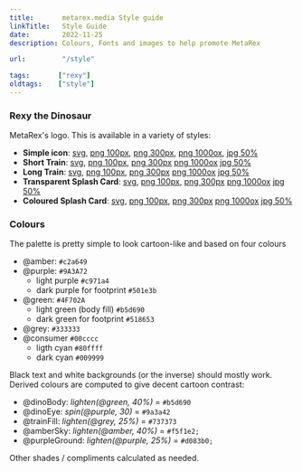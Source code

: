 ```yaml
---
title:       metarex.media Style guide
linkTitle:   Style Guide
date:        2022-11-25
description: Colours, Fonts and images to help promote MetaRex

url:         "/style"

tags:       ["rexy"] 
oldtags:    ["style"] 
---
```


### Rexy the Dinosaur

MetaRex's logo.  This is available in a variety of styles:

* **Simple icon**: 
  [svg](/img/dino/mrx-logo.svg),
  [png 100px](/img/dino/mrx-logo-0100.png),
  [png 300px](/img/dino/mrx-logo-0300.png),
  [png 1000ox](/img/dino/mrx-logo-1000.png),
  [jpg 50%](/img/dino/mrx-logo.jpg)
* **Short Train**:
  [svg](/img/dino/mrx-train-short.svg),
  [png 100px](/img/dino/mrx-train-short-0100.png),
  [png 300px](/img/dino/mrx-train-short-0300.png)
  [png 1000ox](/img/dino/mrx-train-short-1000.png)
  [jpg 50%](/img/dino/mrx-train-short.jpg)
* **Long Train**:
  [svg](/img/dino/mrx-train-long.svg),
  [png 100px](/img/dino/mrx-train-long-0100.png),
  [png 300px](/img/dino/mrx-train-long-0300.png)
  [png 1000ox](/img/dino/mrx-train-long-1000.png)
  [jpg 50%](/img/dino/mrx-train-long.jpg)
* **Transparent Splash Card**:
  [svg](/img/dino/mrx-splash.svg),
  [png 100px](/img/dino/mrx-splash-0100.png),
  [png 300px](/img/dino/mrx-splash-0300.png)
  [png 1000ox](/img/dino/mrx-splash-1000.png)
  [jpg 50%](/img/dino/mrx-splash.jpg)
* **Coloured Splash Card**:
  [svg](/img/dino/mrx-splash-color.svg),
  [png 100px](/img/dino/mrx-splash-color-0100.png),
  [png 300px](/img/dino/mrx-splash-color-0300.png)
  [png 1000ox](/img/dino/mrx-splash-color-1000.png)
  [jpg 50%](/img/dino/mrx-splash-color.jpg)

### Colours

The palette is pretty simple to look cartoon-like and based on four colours

* @amber: `#c2a649`
* @purple: `#9A3A72`
  * light purple `#c971a4`
  * dark purple for footprint `#501e3b`
* @green: `#4F702A`
  * light green (body fill) `#b5d690`
  * dark green for footprint `#518653`
* @grey:  `#333333`
* @consumer `#00cccc`
  * ligth cyan `#80ffff`
  * dark cyan `#009999`


Black text and white backgrounds (or the inverse) should mostly work. Derived colours are computed to give decent cartoon contrast:

* @dinoBody:  _lighten(@green, 40%)_ =  `#b5d690`
* @dinoEye:  _spin(@purple, 30)_ = `#9a3a42`
* @trainFill:  _lighten(@grey, 25%)_ = `#737373`
* @amberSky:   _lighten(@amber, 40%)_ = `#f5f1e2;`
* @purpleGround: _lighten(@purple, 25%)_ = `#d083b0;`

Other shades / compliments calculated as needed. 